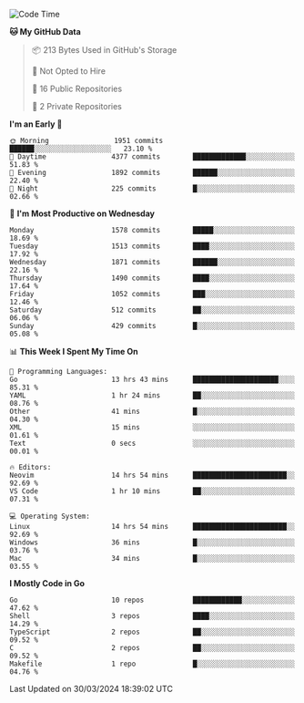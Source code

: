 <!--START_SECTION:waka-->
![Code Time](http://img.shields.io/badge/Code%20Time-467%20hrs%2023%20mins-blue)

**🐱 My GitHub Data** 

> 📦 213 Bytes Used in GitHub's Storage 
 > 
> 🚫 Not Opted to Hire
 > 
> 📜 16 Public Repositories 
 > 
> 🔑 2 Private Repositories 
 > 
**I'm an Early 🐤** 

```text
🌞 Morning                1951 commits        ██████░░░░░░░░░░░░░░░░░░░   23.10 % 
🌆 Daytime                4377 commits        █████████████░░░░░░░░░░░░   51.83 % 
🌃 Evening                1892 commits        ██████░░░░░░░░░░░░░░░░░░░   22.40 % 
🌙 Night                  225 commits         █░░░░░░░░░░░░░░░░░░░░░░░░   02.66 % 
```
📅 **I'm Most Productive on Wednesday** 

```text
Monday                   1578 commits        █████░░░░░░░░░░░░░░░░░░░░   18.69 % 
Tuesday                  1513 commits        ████░░░░░░░░░░░░░░░░░░░░░   17.92 % 
Wednesday                1871 commits        ██████░░░░░░░░░░░░░░░░░░░   22.16 % 
Thursday                 1490 commits        ████░░░░░░░░░░░░░░░░░░░░░   17.64 % 
Friday                   1052 commits        ███░░░░░░░░░░░░░░░░░░░░░░   12.46 % 
Saturday                 512 commits         ██░░░░░░░░░░░░░░░░░░░░░░░   06.06 % 
Sunday                   429 commits         █░░░░░░░░░░░░░░░░░░░░░░░░   05.08 % 
```


📊 **This Week I Spent My Time On** 

```text
💬 Programming Languages: 
Go                       13 hrs 43 mins      █████████████████████░░░░   85.31 % 
YAML                     1 hr 24 mins        ██░░░░░░░░░░░░░░░░░░░░░░░   08.76 % 
Other                    41 mins             █░░░░░░░░░░░░░░░░░░░░░░░░   04.30 % 
XML                      15 mins             ░░░░░░░░░░░░░░░░░░░░░░░░░   01.61 % 
Text                     0 secs              ░░░░░░░░░░░░░░░░░░░░░░░░░   00.01 % 

🔥 Editors: 
Neovim                   14 hrs 54 mins      ███████████████████████░░   92.69 % 
VS Code                  1 hr 10 mins        ██░░░░░░░░░░░░░░░░░░░░░░░   07.31 % 

💻 Operating System: 
Linux                    14 hrs 54 mins      ███████████████████████░░   92.69 % 
Windows                  36 mins             █░░░░░░░░░░░░░░░░░░░░░░░░   03.76 % 
Mac                      34 mins             █░░░░░░░░░░░░░░░░░░░░░░░░   03.55 % 
```

**I Mostly Code in Go** 

```text
Go                       10 repos            ████████████░░░░░░░░░░░░░   47.62 % 
Shell                    3 repos             ████░░░░░░░░░░░░░░░░░░░░░   14.29 % 
TypeScript               2 repos             ██░░░░░░░░░░░░░░░░░░░░░░░   09.52 % 
C                        2 repos             ██░░░░░░░░░░░░░░░░░░░░░░░   09.52 % 
Makefile                 1 repo              █░░░░░░░░░░░░░░░░░░░░░░░░   04.76 % 
```




 Last Updated on 30/03/2024 18:39:02 UTC
<!--END_SECTION:waka-->
